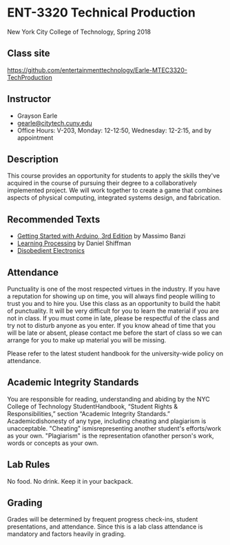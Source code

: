 # ENT-3320 Technical Production
New York City College of Technology, Spring 2018

## Class site
https://github.com/entertainmenttechnology/Earle-MTEC3320-TechProduction

## Instructor
+ Grayson Earle
+ gearle@citytech.cuny.edu
+ Office Hours: V-203, Monday: 12-12:50, Wednesday: 12-2:15, and by appointment

## Description
This course provides an opportunity for students to apply the skills they've acquired in the course of pursuing their degree to a collaboratively implemented project. We will work together to create a game that combines aspects of physical computing, integrated systems design, and fabrication.

## Recommended Texts
+ [Getting Started with Arduino, 3rd Edition](https://www.amazon.com/Getting-Started-Arduino-Massimo-Banzi/dp/1449309879) by Massimo Banzi
+ [Learning Processing](http://learningprocessing.com/) by Daniel Shiffman
+ [Disobedient Electronics](http://www.disobedientelectronics.com/)

## Attendance
Punctuality is one of the most respected virtues in the industry. If you have a reputation for showing up on time, you will always find people willing to trust you and to hire you. Use this class as an opportunity to build the habit of punctuality. It will be very difficult for you to learn the material if you are not in class. If you must come in late, please be respectful of the class and try not to disturb anyone as you enter. If you know ahead of time that you will be late or absent, please contact me before the start of class so we can arrange for you to make up material you will be missing.

Please refer to the latest student handbook for the university-wide policy on attendance.

## Academic Integrity Standards
You are responsible for reading, understanding and abiding by the NYC College of Technology StudentHandbook, “Student Rights & Responsibilities,” section “Academic Integrity Standards.” Academicdishonesty of any type, including cheating and plagiarism is unacceptable. "Cheating" ismisrepresenting another student's efforts/work as your own. "Plagiarism" is the representation ofanother person's work, words or concepts as your own.

## Lab Rules
No food. No drink. Keep it in your backpack.

## Grading
Grades will be determined by frequent progress check-ins, student presentations, and attendance. Since this is a lab class attendance is mandatory and factors heavily in grading.